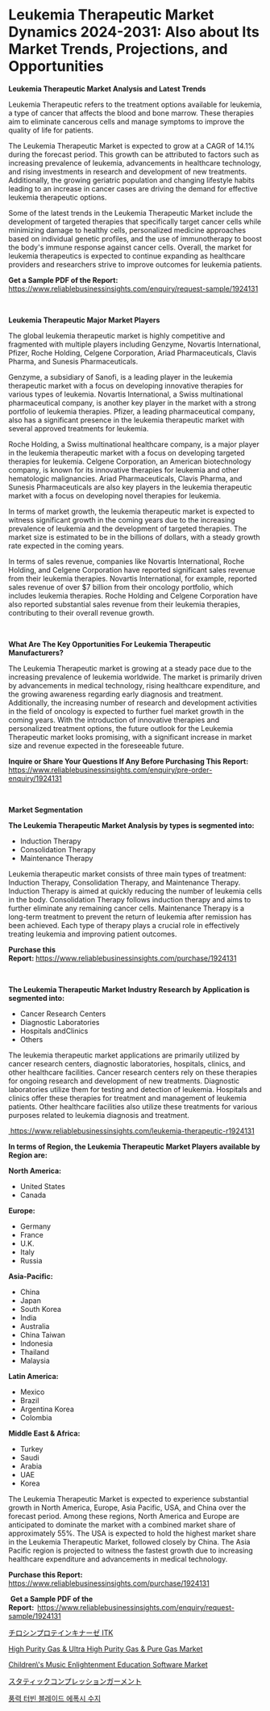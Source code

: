 <p><h1>Leukemia Therapeutic Market Dynamics 2024-2031: Also about Its Market Trends, Projections, and Opportunities</h1></p><p><strong>Leukemia Therapeutic Market Analysis and Latest Trends</strong></p>
<p><p>Leukemia Therapeutic refers to the treatment options available for leukemia, a type of cancer that affects the blood and bone marrow. These therapies aim to eliminate cancerous cells and manage symptoms to improve the quality of life for patients.</p><p>The Leukemia Therapeutic Market is expected to grow at a CAGR of 14.1% during the forecast period. This growth can be attributed to factors such as increasing prevalence of leukemia, advancements in healthcare technology, and rising investments in research and development of new treatments. Additionally, the growing geriatric population and changing lifestyle habits leading to an increase in cancer cases are driving the demand for effective leukemia therapeutic options.</p><p>Some of the latest trends in the Leukemia Therapeutic Market include the development of targeted therapies that specifically target cancer cells while minimizing damage to healthy cells, personalized medicine approaches based on individual genetic profiles, and the use of immunotherapy to boost the body's immune response against cancer cells. Overall, the market for leukemia therapeutics is expected to continue expanding as healthcare providers and researchers strive to improve outcomes for leukemia patients.</p></p>
<p><strong>Get a Sample PDF of the Report:&nbsp;</strong> <a href="https://www.reliablebusinessinsights.com/enquiry/request-sample/1924131">https://www.reliablebusinessinsights.com/enquiry/request-sample/1924131</a></p>
<p>&nbsp;</p>
<p><strong>Leukemia Therapeutic Major Market Players</strong></p>
<p><p>The global leukemia therapeutic market is highly competitive and fragmented with multiple players including Genzyme, Novartis International, Pfizer, Roche Holding, Celgene Corporation, Ariad Pharmaceuticals, Clavis Pharma, and Sunesis Pharmaceuticals. </p><p>Genzyme, a subsidiary of Sanofi, is a leading player in the leukemia therapeutic market with a focus on developing innovative therapies for various types of leukemia. Novartis International, a Swiss multinational pharmaceutical company, is another key player in the market with a strong portfolio of leukemia therapies. Pfizer, a leading pharmaceutical company, also has a significant presence in the leukemia therapeutic market with several approved treatments for leukemia.</p><p>Roche Holding, a Swiss multinational healthcare company, is a major player in the leukemia therapeutic market with a focus on developing targeted therapies for leukemia. Celgene Corporation, an American biotechnology company, is known for its innovative therapies for leukemia and other hematologic malignancies. Ariad Pharmaceuticals, Clavis Pharma, and Sunesis Pharmaceuticals are also key players in the leukemia therapeutic market with a focus on developing novel therapies for leukemia.</p><p>In terms of market growth, the leukemia therapeutic market is expected to witness significant growth in the coming years due to the increasing prevalence of leukemia and the development of targeted therapies. The market size is estimated to be in the billions of dollars, with a steady growth rate expected in the coming years.</p><p>In terms of sales revenue, companies like Novartis International, Roche Holding, and Celgene Corporation have reported significant sales revenue from their leukemia therapies. Novartis International, for example, reported sales revenue of over $7 billion from their oncology portfolio, which includes leukemia therapies. Roche Holding and Celgene Corporation have also reported substantial sales revenue from their leukemia therapies, contributing to their overall revenue growth.</p></p>
<p>&nbsp;</p>
<p><strong>What Are The Key Opportunities For Leukemia Therapeutic Manufacturers?</strong></p>
<p><p>The Leukemia Therapeutic market is growing at a steady pace due to the increasing prevalence of leukemia worldwide. The market is primarily driven by advancements in medical technology, rising healthcare expenditure, and the growing awareness regarding early diagnosis and treatment. Additionally, the increasing number of research and development activities in the field of oncology is expected to further fuel market growth in the coming years. With the introduction of innovative therapies and personalized treatment options, the future outlook for the Leukemia Therapeutic market looks promising, with a significant increase in market size and revenue expected in the foreseeable future.</p></p>
<p><strong>Inquire or Share Your Questions If Any Before Purchasing This Report:</strong> <a href="https://www.reliablebusinessinsights.com/enquiry/pre-order-enquiry/1924131">https://www.reliablebusinessinsights.com/enquiry/pre-order-enquiry/1924131</a></p>
<p>&nbsp;</p>
<p><strong>Market Segmentation</strong></p>
<p><strong>The Leukemia Therapeutic Market Analysis by types is segmented into:</strong></p>
<p><ul><li>Induction Therapy</li><li>Consolidation Therapy</li><li>Maintenance Therapy</li></ul></p>
<p><p>Leukemia therapeutic market consists of three main types of treatment: Induction Therapy, Consolidation Therapy, and Maintenance Therapy. Induction Therapy is aimed at quickly reducing the number of leukemia cells in the body. Consolidation Therapy follows induction therapy and aims to further eliminate any remaining cancer cells. Maintenance Therapy is a long-term treatment to prevent the return of leukemia after remission has been achieved. Each type of therapy plays a crucial role in effectively treating leukemia and improving patient outcomes.</p></p>
<p><strong>Purchase this Report:&nbsp;</strong><a href="https://www.reliablebusinessinsights.com/purchase/1924131">https://www.reliablebusinessinsights.com/purchase/1924131</a></p>
<p>&nbsp;</p>
<p><strong>The Leukemia Therapeutic Market Industry Research by Application is segmented into:</strong></p>
<p><ul><li>Cancer Research Centers</li><li>Diagnostic Laboratories</li><li>Hospitals andClinics</li><li>Others</li></ul></p>
<p><p>The leukemia therapeutic market applications are primarily utilized by cancer research centers, diagnostic laboratories, hospitals, clinics, and other healthcare facilities. Cancer research centers rely on these therapies for ongoing research and development of new treatments. Diagnostic laboratories utilize them for testing and detection of leukemia. Hospitals and clinics offer these therapies for treatment and management of leukemia patients. Other healthcare facilities also utilize these treatments for various purposes related to leukemia diagnosis and treatment.</p></p>
<p><a href="https://www.reliablebusinessinsights.com/leukemia-therapeutic-r1924131">&nbsp;https://www.reliablebusinessinsights.com/leukemia-therapeutic-r1924131</a></p>
<p><strong>In terms of Region, the Leukemia Therapeutic Market Players available by Region are:</strong></p>
<p>
    <p> <strong> North America: </strong>
        <ul>
            <li>United States</li>
            <li>Canada</li>
        </ul>
        </p> 
    <p> <strong> Europe: </strong>
        <ul>
            <li>Germany</li>
            <li>France</li>
            <li>U.K.</li>
            <li>Italy</li>
            <li>Russia</li>
        </ul>
        </p> 
    <p> <strong> Asia-Pacific: </strong>
        <ul>
            <li>China</li>
            <li>Japan</li>
            <li>South Korea</li>
            <li>India</li>
            <li>Australia</li>
            <li>China Taiwan</li>
            <li>Indonesia</li>
            <li>Thailand</li>
            <li>Malaysia</li>
        </ul>
        </p> 
    <p> <strong> Latin America: </strong>
        <ul>
            <li>Mexico</li>
            <li>Brazil</li>
            <li>Argentina Korea</li>
            <li>Colombia</li>
        </ul>
        </p> 
    <p> <strong> Middle East & Africa: </strong>
        <ul>
            <li>Turkey</li>
            <li>Saudi</li>
            <li>Arabia</li>
            <li>UAE</li>
            <li>Korea</li>
        </ul>
    </p>
    </p>
<p><p>The Leukemia Therapeutic Market is expected to experience substantial growth in North America, Europe, Asia Pacific, USA, and China over the forecast period. Among these regions, North America and Europe are anticipated to dominate the market with a combined market share of approximately 55%. The USA is expected to hold the highest market share in the Leukemia Therapeutic Market, followed closely by China. The Asia Pacific region is projected to witness the fastest growth due to increasing healthcare expenditure and advancements in medical technology.</p></p>
<p><strong>Purchase this Report: </strong><a href="https://www.reliablebusinessinsights.com/purchase/1924131">https://www.reliablebusinessinsights.com/purchase/1924131</a></p>
<p>&nbsp;<strong>Get a Sample PDF of the Report:&nbsp;&nbsp;</strong><a href="https://www.reliablebusinessinsights.com/enquiry/request-sample/1924131">https://www.reliablebusinessinsights.com/enquiry/request-sample/1924131</a></p>
<p><strong></strong></p>
<p><p><a href="https://github.com/dawson566/Market-Research-Report-List-1/blob/main/6831704115834.md">チロシンプロテインキナーゼ ITK</a></p><p><a href="https://github.com/YashRP12/Market-Research-Report-List-5/blob/main/high-purity-gas-ultra-high-purity-gas-pure-gas-market.md">High Purity Gas & Ultra High Purity Gas & Pure Gas Market</a></p><p><a href="https://github.com/Gilanghao0/Market-Research-Report-List-1/blob/main/childrens-music-enlightenment-education-software-market.md">Children\'s Music Enlightenment Education Software Market</a></p><p><a href="https://github.com/DeonBoer2023/Market-Research-Report-List-1/blob/main/6134105115835.md">スタティックコンプレッションガーメント</a></p><p><a href="https://medium.com/@aliansikuli_6793/%EA%B8%80%EB%A1%9C%EB%B2%8C-%ED%92%8D%EB%A0%A5-%ED%84%B0%EB%B9%88-%EB%82%A0%EA%B0%9C-%EC%97%90%ED%8F%AD%EC%8B%9C-%EC%88%98%EC%A7%80-%EC%8B%9C%EC%9E%A5-%EB%B6%80%EB%AC%B8-%EC%9C%A0%ED%98%95-%EC%9D%91%EC%9A%A9-%EC%8B%9C%EC%9E%A5-%EC%B0%B8%EA%B0%80%EC%9E%90-%EC%A0%84%EB%9E%B5-%EC%A7%80%EC%97%AD%EB%B3%84-%EC%84%B1%EC%9E%A5-%EC%9D%B8%EC%82%AC%EC%9D%B4%ED%8A%B8-%EA%B7%B8%EB%A6%AC%EA%B3%A0-%EB%AF%B8%EB%9E%98-%EC%98%88%EC%B8%A1-2024-2031-2aca54c76d20">풍력 터빈 블레이드 에폭시 수지</a></p></p>
